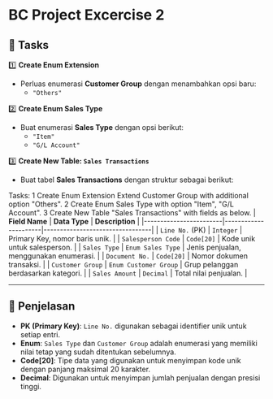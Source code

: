 # BC Project Excercise 2

## 📝 Tasks

1️⃣ **Create Enum Extension**  
   - Perluas enumerasi **Customer Group** dengan menambahkan opsi baru:  
     - `"Others"`

2️⃣ **Create Enum Sales Type**  
   - Buat enumerasi **Sales Type** dengan opsi berikut:  
     - `"Item"`
     - `"G/L Account"`

3️⃣ **Create New Table: `Sales Transactions`**  
   - Buat tabel **Sales Transactions** dengan struktur sebagai berikut:

Tasks:
1	Create Enum Extension Extend Customer Group with additional option "Others".
2	Create Enum Sales Type with option "Item", "G/L Account".
3	Create New Table "Sales Transactions" with fields as below.
| **Field Name**         | **Data Type**         | **Description**                 |
|------------------------|----------------------|---------------------------------|
| `Line No.` (PK)       | `Integer`            | Primary Key, nomor baris unik. |
| `Salesperson Code`    | `Code[20]`           | Kode unik untuk salesperson.  |
| `Sales Type`          | `Enum Sales Type`    | Jenis penjualan, menggunakan enumerasi. |
| `Document No.`        | `Code[20]`           | Nomor dokumen transaksi. |
| `Customer Group`      | `Enum Customer Group` | Grup pelanggan berdasarkan kategori. |
| `Sales Amount`        | `Decimal`            | Total nilai penjualan. |

---

## 📖 Penjelasan
- **PK (Primary Key)**: `Line No.` digunakan sebagai identifier unik untuk setiap entri.  
- **Enum**: `Sales Type` dan `Customer Group` adalah enumerasi yang memiliki nilai tetap yang sudah ditentukan sebelumnya.  
- **Code[20]**: Tipe data yang digunakan untuk menyimpan kode unik dengan panjang maksimal 20 karakter.  
- **Decimal**: Digunakan untuk menyimpan jumlah penjualan dengan presisi tinggi.  

